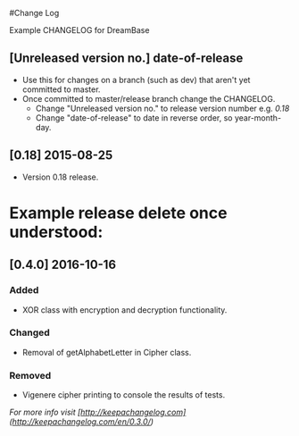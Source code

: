 #Change Log

Example CHANGELOG for DreamBase

## [Unreleased version no.] date-of-release

* Use this for changes on a branch (such as dev) that aren't yet committed to master.
* Once committed to master/release branch change the CHANGELOG.
  * Change "Unreleased version no." to release version number e.g. *0.18*
  * Change "date-of-release" to date in reverse order, so year-month-day.
  
## [0.18] 2015-08-25
* Version 0.18 release.

# Example release delete once understood:
## [0.4.0] 2016-10-16

### Added
 * XOR class with encryption and decryption functionality.

### Changed
 * Removal of getAlphabetLetter in Cipher class.

### Removed
 * Vigenere cipher printing to console the results of tests.


*For more info visit [http://keepachangelog.com] (http://keepachangelog.com/en/0.3.0/)*
